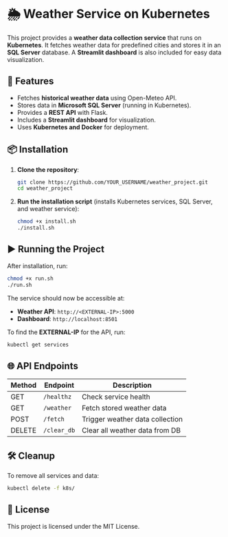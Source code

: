 # 🌦 Weather Service on Kubernetes

This project provides a **weather data collection service** that runs on **Kubernetes**. 
It fetches weather data for predefined cities and stores it in an **SQL Server** database. 
A **Streamlit dashboard** is also included for easy data visualization.

## 🚀 Features
- Fetches **historical weather data** using Open-Meteo API.
- Stores data in **Microsoft SQL Server** (running in Kubernetes).
- Provides a **REST API** with Flask.
- Includes a **Streamlit dashboard** for visualization.
- Uses **Kubernetes and Docker** for deployment.

## 📦 Installation

1. **Clone the repository**:
   ```sh
   git clone https://github.com/YOUR_USERNAME/weather_project.git
   cd weather_project
   ```

2. **Run the installation script** (installs Kubernetes services, SQL Server, and weather service):
   ```sh
   chmod +x install.sh
   ./install.sh
   ```

## ▶️ Running the Project

After installation, run:
```sh
chmod +x run.sh
./run.sh
```

The service should now be accessible at:
- **Weather API**: `http://<EXTERNAL-IP>:5000`
- **Dashboard**: `http://localhost:8501`

To find the **EXTERNAL-IP** for the API, run:
```sh
kubectl get services
```

## 🌐 API Endpoints
| Method | Endpoint        | Description |
|--------|---------------|-------------|
| GET    | `/healthz`    | Check service health |
| GET    | `/weather`    | Fetch stored weather data |
| POST   | `/fetch`      | Trigger weather data collection |
| DELETE | `/clear_db`   | Clear all weather data from DB |

## 🛠️ Cleanup
To remove all services and data:
```sh
kubectl delete -f k8s/
```

## 📜 License
This project is licensed under the MIT License.
